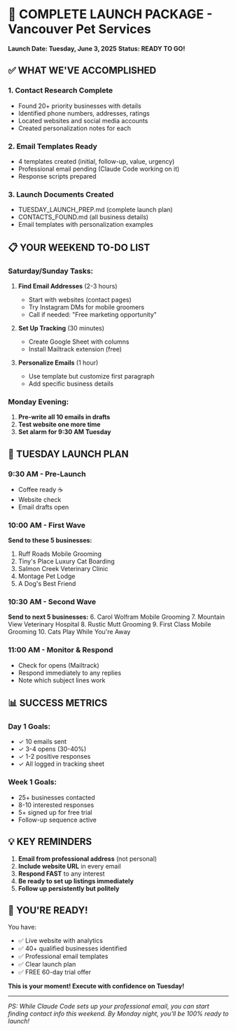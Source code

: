 # 🚀 COMPLETE LAUNCH PACKAGE - Vancouver Pet Services
**Launch Date: Tuesday, June 3, 2025**
**Status: READY TO GO!**

## ✅ WHAT WE'VE ACCOMPLISHED

### 1. **Contact Research Complete**
- Found 20+ priority businesses with details
- Identified phone numbers, addresses, ratings
- Located websites and social media accounts
- Created personalization notes for each

### 2. **Email Templates Ready**
- 4 templates created (initial, follow-up, value, urgency)
- Professional email pending (Claude Code working on it)
- Response scripts prepared

### 3. **Launch Documents Created**
- TUESDAY_LAUNCH_PREP.md (complete launch plan)
- CONTACTS_FOUND.md (all business details)
- Email templates with personalization examples

## 📋 YOUR WEEKEND TO-DO LIST

### Saturday/Sunday Tasks:
1. **Find Email Addresses** (2-3 hours)
   - Start with websites (contact pages)
   - Try Instagram DMs for mobile groomers
   - Call if needed: "Free marketing opportunity"

2. **Set Up Tracking** (30 minutes)
   - Create Google Sheet with columns
   - Install Mailtrack extension (free)

3. **Personalize Emails** (1 hour)
   - Use template but customize first paragraph
   - Add specific business details

### Monday Evening:
1. **Pre-write all 10 emails in drafts**
2. **Test website one more time**
3. **Set alarm for 9:30 AM Tuesday**

## 🎯 TUESDAY LAUNCH PLAN

### 9:30 AM - Pre-Launch
- Coffee ready ☕
- Website check
- Email drafts open

### 10:00 AM - First Wave
**Send to these 5 businesses:**
1. Ruff Roads Mobile Grooming
2. Tiny's Place Luxury Cat Boarding  
3. Salmon Creek Veterinary Clinic
4. Montage Pet Lodge
5. A Dog's Best Friend

### 10:30 AM - Second Wave
**Send to next 5 businesses:**
6. Carol Wolfram Mobile Grooming
7. Mountain View Veterinary Hospital
8. Rustic Mutt Grooming
9. First Class Mobile Grooming
10. Cats Play While You're Away

### 11:00 AM - Monitor & Respond
- Check for opens (Mailtrack)
- Respond immediately to any replies
- Note which subject lines work

## 📊 SUCCESS METRICS

### Day 1 Goals:
- ✓ 10 emails sent
- ✓ 3-4 opens (30-40%)
- ✓ 1-2 positive responses
- ✓ All logged in tracking sheet

### Week 1 Goals:
- 25+ businesses contacted
- 8-10 interested responses
- 5+ signed up for free trial
- Follow-up sequence active

## 💡 KEY REMINDERS

1. **Email from professional address** (not personal)
2. **Include website URL** in every email
3. **Respond FAST** to any interest
4. **Be ready to set up listings immediately**
5. **Follow up persistently but politely**

## 🎉 YOU'RE READY!

You have:
- ✅ Live website with analytics
- ✅ 40+ qualified businesses identified  
- ✅ Professional email templates
- ✅ Clear launch plan
- ✅ FREE 60-day trial offer

**This is your moment! Execute with confidence on Tuesday!**

---

*PS: While Claude Code sets up your professional email, you can start finding contact info this weekend. By Monday night, you'll be 100% ready to launch!*